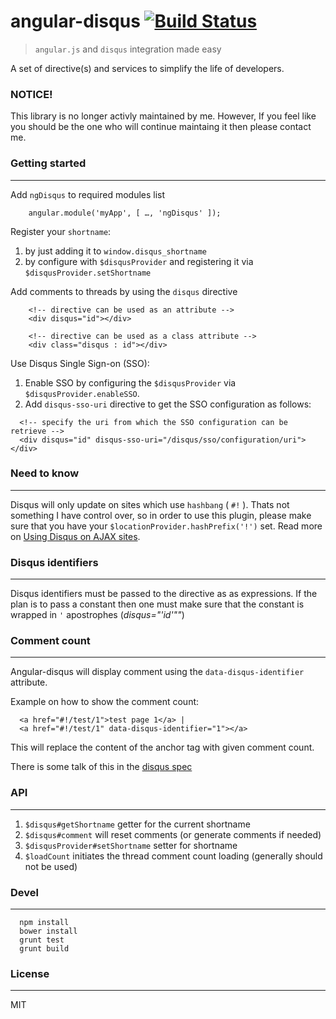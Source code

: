 # angular-disqus [![Build Status](https://travis-ci.org/kirstein/angular-disqus.png)](https://travis-ci.org/kirstein/angular-disqus)

 > ```angular.js``` and ```disqus``` integration made easy

A set of directive(s) and services to simplify the life of developers.

### NOTICE!

This library is no longer activly maintained by me. However, If you feel like you should be the one who will continue maintaing it then please contact me.

### Getting started
---
Add ```ngDisqus``` to required modules list

```
    angular.module('myApp', [ …, 'ngDisqus' ]);
```

Register your ```shortname```:

  1. by just adding it to ```window.disqus_shortname```
  2. by configure with ```$disqusProvider``` and registering it via ```$disqusProvider.setShortname```

Add comments to threads by using the ```disqus``` directive

```
    <!-- directive can be used as an attribute -->
    <div disqus="id"></div>

    <!-- directive can be used as a class attribute -->
    <div class="disqus : id"></div>
```

Use Disqus Single Sign-on (SSO):

  1. Enable SSO by configuring the ```$disqusProvider``` via ```$disqusProvider.enableSSO```.
  2. Add ```disqus-sso-uri``` directive to get the SSO configuration as follows:

```
  <!-- specify the uri from which the SSO configuration can be retrieve -->
  <div disqus="id" disqus-sso-uri="/disqus/sso/configuration/uri"></div>
```

### Need to know
---
Disqus will only update on sites which use `hashbang` ( `#!` ).
Thats not something I have control over, so in order to use this plugin, please make sure that you have your `$locationProvider.hashPrefix('!')` set. Read more on [Using Disqus on AJAX sites][2].


### Disqus identifiers
---
Disqus identifiers must be passed to the directive as as expressions. If the plan is to pass a constant then one must make sure that the constant is wrapped in `'` apostrophes (_disqus="'id'""_)

### Comment count
---
Angular-disqus will display comment using the `data-disqus-identifier` attribute.

Example on how to show the comment count:

```
  <a href="#!/test/1">test page 1</a> |
  <a href="#!/test/1" data-disqus-identifier="1"></a>
```

This will replace the content of the anchor tag with given comment count.

There is some talk of this in the [disqus spec][1]

### API
---

1. ```$disqus#getShortname``` getter for the current shortname
2. ```$disqus#comment``` will reset comments (or generate comments if needed)
3. ```$disqusProvider#setShortname``` setter for shortname
4. ```$loadCount``` initiates the thread comment count loading (generally should not be used)

### Devel
---

```
  npm install
  bower install
  grunt test
  grunt build
```

### License
---

MIT

[1]: http://help.disqus.com/customer/portal/articles/565624-tightening-your-disqus-integration#using-an-identifier
[2]: https://help.disqus.com/customer/portal/articles/472107
